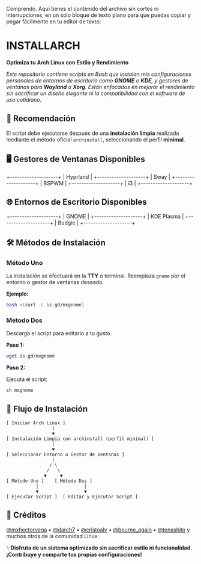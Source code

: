 Comprendo. Aquí tienes el contenido del archivo sin cortes ni interrupciones, en un solo bloque de texto plano para que puedas copiar y pegar fácilmente en tu editor de texto:


# INSTALLARCH

**Optimiza tu Arch Linux con Estilo y Rendimiento**

*Este repositorio contiene scripts en Bash que instalan mis configuraciones personales de entornos de escritorio como **GNOME** o **KDE**, y gestores de ventanas para **Wayland** o **Xorg**. Están enfocados en mejorar el rendimiento sin sacrificar un diseño elegante ni la compatibilidad con el software de uso cotidiano.*

## 🚀 Recomendación

El script debe ejecutarse después de una **instalación limpia** realizada mediante el método oficial `archinstall`, seleccionando el perfil **minimal**.

## 🖥️ Gestores de Ventanas Disponibles

+--------------------+
|     Hyprland       |
+--------------------+
|       Sway         |
+--------------------+
|       BSPWM        |
+--------------------+
|         i3         |
+--------------------+

## 🌐 Entornos de Escritorio Disponibles
+--------------------+
|       GNOME        |
+--------------------+
|    KDE Plasma      |
+--------------------+
|       Budgie       |
+--------------------+

## 🛠️ Métodos de Instalación

### Método Uno

La instalación se efectuará en la **TTY** o terminal. Reemplaza `gnome` por el entorno o gestor de ventanas deseado.

**Ejemplo:**

```bash
bash <(curl -L is.gd/mxgnome)
```

### Método Dos

Descarga el script para editarlo a tu gusto.

**Paso 1:**

```bash
wget is.gd/mxgnome
```

**Paso 2:**

Ejecuta el script:

```bash
sh mxgnome
```

## 📝 Flujo de Instalación

```
[ Iniciar Arch Linux ]
                 │
                 ▼
[ Instalación Limpia con archinstall (perfil minimal) ]
                 │
                 ▼
[ Seleccionar Entorno o Gestor de Ventanas ]
                 │
                / \
               /   \
              ▼     ▼
[ Método Uno ]    [ Método Dos ]
           │                 │
           ▼                 ▼
[ Ejecutar Script ]  [ Editar y Ejecutar Script ]
```

## 🙌 Créditos

[@mxhectorvega](#) • [@darch7](#) • [@cristoalv](#) • [@bourne_again](#) • [@tenashito](#) y muchos otros de la comunidad Linux.

✨**Disfruta de un sistema optimizado sin sacrificar estilo ni funcionalidad. ¡Contribuye y comparte tus propias configuraciones!**